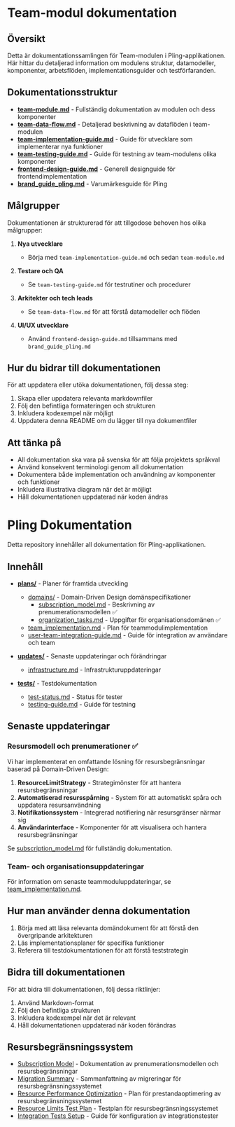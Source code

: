 # Team-modul dokumentation

## Översikt

Detta är dokumentationssamlingen för Team-modulen i Pling-applikationen. Här hittar du detaljerad information om modulens struktur, datamodeller, komponenter, arbetsflöden, implementationsguider och testförfaranden.

## Dokumentationsstruktur

- [**team-module.md**](./team-module.md) - Fullständig dokumentation av modulen och dess komponenter
- [**team-data-flow.md**](./team-data-flow.md) - Detaljerad beskrivning av dataflöden i team-modulen
- [**team-implementation-guide.md**](./team-implementation-guide.md) - Guide för utvecklare som implementerar nya funktioner
- [**team-testing-guide.md**](./team-testing-guide.md) - Guide för testning av team-modulens olika komponenter
- [**frontend-design-guide.md**](./frontend-design-guide.md) - Generell designguide för frontendimplementation
- [**brand_guide_pling.md**](./brand_guide_pling.md) - Varumärkesguide för Pling

## Målgrupper

Dokumentationen är strukturerad för att tillgodose behoven hos olika målgrupper:

1. **Nya utvecklare**
   - Börja med `team-implementation-guide.md` och sedan `team-module.md`

2. **Testare och QA**
   - Se `team-testing-guide.md` för testrutiner och procedurer

3. **Arkitekter och tech leads**
   - Se `team-data-flow.md` för att förstå datamodeller och flöden

4. **UI/UX utvecklare**
   - Använd `frontend-design-guide.md` tillsammans med `brand_guide_pling.md`

## Hur du bidrar till dokumentationen

För att uppdatera eller utöka dokumentationen, följ dessa steg:

1. Skapa eller uppdatera relevanta markdownfiler
2. Följ den befintliga formateringen och strukturen
3. Inkludera kodexempel när möjligt
4. Uppdatera denna README om du lägger till nya dokumentfiler

## Att tänka på

- All dokumentation ska vara på svenska för att följa projektets språkval
- Använd konsekvent terminologi genom all dokumentation
- Dokumentera både implementation och användning av komponenter och funktioner
- Inkludera illustrativa diagram när det är möjligt
- Håll dokumentationen uppdaterad när koden ändras

# Pling Dokumentation

Detta repository innehåller all dokumentation för Pling-applikationen.

## Innehåll

* **[plans/](plans/)** - Planer för framtida utveckling
  * [domains/](plans/domains/) - Domain-Driven Design domänspecifikationer
    * [subscription_model.md](plans/domains/subscription_model.md) - Beskrivning av prenumerationsmodellen ✅
    * [organization_tasks.md](plans/domains/organization_tasks.md) - Uppgifter för organisationsdomänen ✅
  * [team_implementation.md](plans/team_implementation.md) - Plan för teammodulimplementation
  * [user-team-integration-guide.md](plans/user-team-integration-guide.md) - Guide för integration av användare och team

* **[updates/](updates/)** - Senaste uppdateringar och förändringar
  * [infrastructure.md](updates/infrastructure.md) - Infrastrukturuppdateringar

* **[tests/](tests/)** - Testdokumentation
  * [test-status.md](tests/test-status.md) - Status för tester
  * [testing-guide.md](tests/testing-guide.md) - Guide för testning

## Senaste uppdateringar

### Resursmodell och prenumerationer ✅

Vi har implementerat en omfattande lösning för resursbegränsningar baserad på Domain-Driven Design:

1. **ResourceLimitStrategy** - Strategimönster för att hantera resursbegränsningar
2. **Automatiserad resursspårning** - System för att automatiskt spåra och uppdatera resursanvändning
3. **Notifikationssystem** - Integrerad notifiering när resursgränser närmar sig
4. **Användarinterface** - Komponenter för att visualisera och hantera resursbegränsningar

Se [subscription_model.md](plans/domains/subscription_model.md) för fullständig dokumentation.

### Team- och organisationsuppdateringar

För information om senaste teammoduluppdateringar, se [team_implementation.md](plans/team_implementation.md).

## Hur man använder denna dokumentation

1. Börja med att läsa relevanta domändokument för att förstå den övergripande arkitekturen
2. Läs implementationsplaner för specifika funktioner
3. Referera till testdokumentationen för att förstå teststrategin

## Bidra till dokumentationen

För att bidra till dokumentationen, följ dessa riktlinjer:

1. Använd Markdown-format
2. Följ den befintliga strukturen
3. Inkludera kodexempel när det är relevant
4. Håll dokumentationen uppdaterad när koden förändras

## Resursbegränsningssystem

- [Subscription Model](plans/domains/subscription_model.md) - Dokumentation av prenumerationsmodellen och resursbegränsningar
- [Migration Summary](migrations/migration_summary.md) - Sammanfattning av migreringar för resursbegränsningssystemet
- [Resource Performance Optimization](plans/resource_performance_optimization.md) - Plan för prestandaoptimering av resursbegränsningssystemet
- [Resource Limits Test Plan](tests/resource_limits_test_plan.md) - Testplan för resursbegränsningssystemet
- [Integration Tests Setup](plans/integration_tests_setup.md) - Guide för konfiguration av integrationstester 